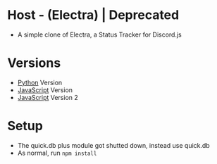# Host - (Electra) | Deprecated
- A simple clone of Electra, a Status Tracker for Discord.js

# Versions
- [Python](https://github.com/vKxni/DiscordTracker) Version
- [JavaScript](https://github.com/vKxni/Electra-Bot) Version
- [JavaScript](https://github.com/vKxni/rebrand-electra) Version 2

# Setup
- The quick.db plus module got shutted down, instead use quick.db
- As normal, run `npm install`